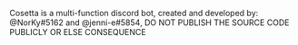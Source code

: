 Cosetta is a multi-function discord bot, created and developed by: @NorKy#5162 and @jenni-e#5854, DO NOT PUBLISH THE SOURCE CODE PUBLICLY OR ELSE CONSEQUENCE

